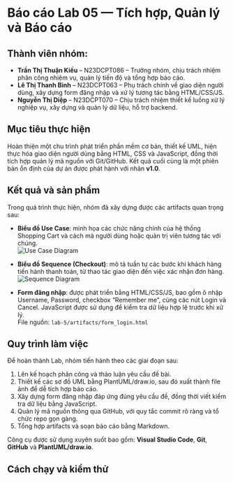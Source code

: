 # Báo cáo Lab 05 — Tích hợp, Quản lý và Báo cáo

## Thành viên nhóm:
- **Trần Thị Thuận Kiều** – N23DCPT086 – Trưởng nhóm, chịu trách nhiệm phân công nhiệm vụ, quản lý tiến độ và tổng hợp báo cáo.  
- **Lê Thị Thanh Bình** – N23DCPT063 – Phụ trách chính về giao diện người dùng, xây dựng form đăng nhập và xử lý tương tác bằng HTML/CSS/JS.  
- **Nguyễn Thị Diệp** – N23DCPT070 – Chịu trách nhiệm thiết kế luồng xử lý nghiệp vụ, xây dựng và quản lý dữ liệu, hỗ trợ backend.

## Mục tiêu thực hiện
Hoàn thiện một chu trình phát triển phần mềm cơ bản, thiết kế UML, hiện thực hóa giao diện người dùng bằng HTML, CSS và JavaScript, đồng thời tích hợp quản lý mã nguồn với Git/GitHub. Kết quả cuối cùng là một phiên bản ổn định của dự án được phát hành với nhãn **v1.0**.

## Kết quả và sản phẩm
Trong quá trình thực hiện, nhóm đã xây dựng được các artifacts quan trọng sau:

- **Biểu đồ Use Case**: minh họa các chức năng chính của hệ thống Shopping Cart và cách mà người dùng hoặc quản trị viên tương tác với chúng.  
  ![Use Case Diagram](lab-5/artifacts/usecase.png)

- **Biểu đồ Sequence (Checkout)**: mô tả tuần tự các bước khi khách hàng tiến hành thanh toán, từ thao tác giao diện đến việc xác nhận đơn hàng.  
  ![Sequence Diagram](lab-5/artifacts/sequence_checkout.png)

- **Form đăng nhập**: được phát triển bằng HTML/CSS/JS, bao gồm ô nhập Username, Password, checkbox “Remember me”, cùng các nút Login và Cancel. JavaScript được sử dụng để kiểm tra dữ liệu hợp lệ trước khi xử lý.  
  File nguồn: `lab-5/artifacts/form_login.html`

## Quy trình làm việc
Để hoàn thành Lab, nhóm tiến hành theo các giai đoạn sau:
1. Lên kế hoạch phân công và thảo luận yêu cầu đề bài.  
2. Thiết kế các sơ đồ UML bằng PlantUML/draw.io, sau đó xuất thành file ảnh để dễ tích hợp báo cáo.  
3. Xây dựng form đăng nhập đáp ứng đúng yêu cầu đề, đồng thời viết kiểm tra dữ liệu bằng JavaScript.  
4. Quản lý mã nguồn thông qua GitHub, với quy tắc commit rõ ràng và tổ chức repo gọn gàng.  
5. Tổng hợp artifacts và soạn báo cáo bằng Markdown.  

Công cụ được sử dụng xuyên suốt bao gồm: **Visual Studio Code**, **Git**, **GitHub** và **PlantUML/draw.io**.

## Cách chạy và kiểm thử
